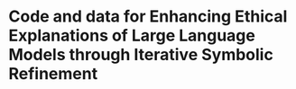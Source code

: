 # Code and data for Enhancing Ethical Explanations of Large Language Models through Iterative Symbolic Refinement 